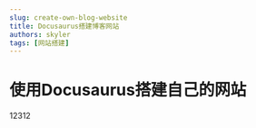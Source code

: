 ```yaml
---
slug: create-own-blog-website
title: Docusaurus搭建博客网站
authors: skyler
tags: [网站搭建]
---
```


# 使用Docusaurus搭建自己的网站

12312